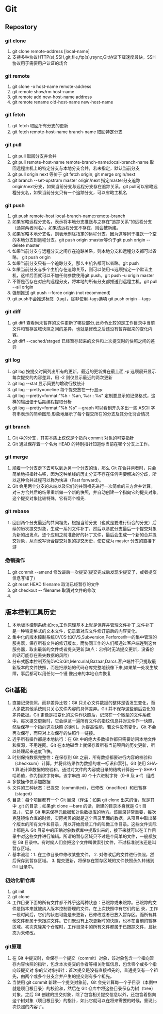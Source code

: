 # Git

## Repostory

### git clone
1. git clone remote-address [local-name]
2. 支持多种协议HTTP(s),SSH,git,file,ftp(s),rsync,Git协议下载速度最快，SSH协议用于需要用户认证的场合

### git remote
1. git clone -o host-name remote-address
2. git remote show/rm host-name
3. git remote add new-host-name address
4. git remote rename old-host-name new-host-name


### git fetch
1. git fetch 取回所有分支的更新
2. git fetch remote-host-name branch-name 取回特定分支

### git pull
1. git pull 取回分支并合并
2. git pull remote-host-name remote-branch-name:local-branch-name 取回远程主机上的特定分支与本地分支合并，若未指定，默认当前分支
3. git pull origin next 等价于 git fetch origin; git merge orgin/next
4. git branch --set-upstram master origin/next 指定master分支追踪origin/next分支，如果当前分支与远程分支存在追踪关系，git pull可以省略远程分支名，如果当前分支只有一个追踪分支，可以省略主机名

### git push
1. git push remote-host local-branch-name:remote-branch
2. 如果省略远程分支名，表示将本地分支推送与之存在”追踪关系”的远程分支（通常两者同名），如果该远程分支不存在，则会被新建。
3. 如果省略本地分支名，则表示删除指定的远程分支，因为这等同于推送一个空的本地分支到远程分支。git push origin :master等价于git push origin --delete master
4. 如果当前分支与远程分支之间存在追踪关系，则本地分支和远程分支都可以省略。 git push origin
5. 如果当前分支只有一个追踪分支，那么主机名都可以省略。git push
6. 如果当前分支与多个主机存在追踪关系，则可以使用-u选项指定一个默认主机，这样后面就可以不加任何参数使用git push。git push -u origin master
7. 不管是否存在对应的远程分支，将本地的所有分支都推送到远程主机。git pull --all origin
8. 强制推送 git push --force origin (not recommend)
9. git push不会推送标签（tag），除非使用–tags选项 git push origin --tags

### git diff
1. git diff 查看尚未暂存的文件更新了哪些部分,此命令比较的是工作目录中当前文件和暂存区域快照之间的差异，也就是修改之后还没有暂存起来的变化内容。
2. git diff --cached/staged 已经暂存起来的文件和上次提交时的快照之间的差异

### git log
1. git log 按提交时间列出所有的更新，最近的更新排在最上面,-p 选项展开显示每次提交的内容差异，用 -2 则仅显示最近的两次更新
2. git log --stat 显示简要的增改行数统计
3. git log --pretty=oneline 每个提交放在一行显示
4. git log --pretty=format:"%h - %an, %ar : %s" 定制要显示的记录格式，这样的输出便于后期编程提取分析
5. git log --pretty=format:"%h %s" --graph 可以看到开头多出一些 ASCII 字符串表示的简单图形,形象地展示了每个提交所在的分支及其分化衍合情况

### git branch
1. Git 中的分支，其实本质上仅仅是个指向 commit 对象的可变指针
2. Git 通过保存着一个名为 HEAD 的特别指针知道你当前在哪个分支上工作。

### git merge
1. 顺着一个分支走下去可以到达另一个分支的话，那么 Git 在合并两者时，只会简单地把指针右移，因为这种单线的历史分支不存在任何需要解决的分歧，所以这种合并过程可以称为快进（Fast forward）。
2. Git 会用两个分支的末端以及它们的共同祖先进行一次简单的三方合并计算。对三方合并后的结果重新做一个新的快照，并自动创建一个指向它的提交对象,这个提交对象比较特殊，它有两个祖先.

### git rebase
1. 回到两个分支最近的共同祖先，根据当前分支（也就是要进行衍合的分支）后续的历次提交对象，生成一系列文件补丁，然后以基底分支最后一个提交对象为新的出发点，逐个应用之前准备好的补丁文件，最后会生成一个新的合并提交对象，从而改写衍合提交对象的提交历史，使它成为 master 分支的直接下游

### 撤销操作
1. git commit --amend 修改最后一次提交(提交完成后发现少提交了，或者提交信息写错了)
2. git reset HEAD filename 取消已经暂存的文件
3. git checkout -- filename  取消对文件的修改
4.  

## 版本控制工具历史
1. 本地版本控制系统:如rcs,工作原理基本上就是保存并管理文件补丁,文件补丁是一种特定格式的文本文件，记录着对应文件修订前后的内容变化。
2. 集中化的版本控制系统CVCS:如CVS,Subversion,Perforce单一的集中管理的服务器，保存所有文件的修订版本，而协同工作的人们都通过客户端连到这台服务器，取出最新的文件或者提交更新(缺点：宕机时无法提交更新，没备份的话可能存在丢失数据的风险)
3. 分布式版本控制系统DVCS:Git,Mercurial,Bazaar,Darcs.客户端并不只提取最新版本的文件快照，而是把原始的代码仓库完整地镜像下来,如果某一处发生故障，事后都可以用任何一个镜 像出来的本地仓库恢复

## Git基础
1. 直接记录快照，而非差异比较：Git 只关心文件数据的整体是否发生变化，而大多数其他系统则只关心文件内容的具体差异。Git 并不保存这些前后变化的差异数据。Git 更像是把变化的文件作快照后，记录在一个微型的文件系统中。每次提交更新时，它会纵览一遍所有文件的指纹信息并对文件作一快照，然后保存一个指向这次快照 的索引。为提高性能，若文件没有变化，Git 不会再次保存，而只对上次保存的快照作一链接。
2. 近乎所有操作都是本地执行：在 Git 中的绝大多数操作都只需要访问本地文件和资源，不用连网。Git 在本地磁盘上就保存着所有当前项目的历史更新，所以处理起来速度飞快。
3. 时刻保持数据完整性：在保存到 Git 之前，所有数据都要进行内容的校验和（checksum）计算，并将此结果作为数据的唯一标识和索引。Git 使用 SHA-1 算法计算数据的校验和，通过对文件的内容或目录的结构计算出一个 SHA-1 哈希值，作为指纹字符串。该字串由 40 个十六进制字符（0-9 及 a-f）组成
4. 多数操作仅添加数据
5. 文件的三种状态：已提交（committed），已修改（modified）和已暂存（staged）
6. 目录：每个项目都有一个 Git 目录（译注：如果 git clone 出来的话，就是其中 .git 的目录；如果git clone --bare 的话，新建的目录本身就是 Git 目录。），它是 Git 用来保存元数据和对象数据库的地方。该目录非常重要，每次克隆镜像仓库的时候，实际拷贝的就是这个目录里面的数据。从项目中取出某个版本的所有文件和目录，用以开始后续工作的叫做工作目录。这些文件实际上都是从 Git 目录中的压缩对象数据库中提取出来的，接下来就可以在工作目录中对这些文件进行编辑。所谓的暂存区域只不过是个简单的文件，一般都放在 Git 目录中。有时候人们会把这个文件叫做索引文件，不过标准说法还是叫暂存区域。
7. 基本流程：1. 在工作目录中修改某些文件。 2. 对修改后的文件进行快照，然后保存到暂存区域。 3. 提交更新，将保存在暂存区域的文件快照永久转储到 Git 目录中。


### 初始化新仓库
1. git init
2. git clone
3. 工作目录下面的所有文件都不外乎这两种状态：已跟踪或未跟踪。已跟踪的文件是指本来就被纳入版本控制管理的文件，在上次快照中有它们的记 录，工作一段时间后，它们的状态可能是未更新，已修改或者已放入暂存区。而所有其他文件都属于未跟踪文件。它们既没有上次更新时的快照，也不在当前的暂存 区域。初次克隆某个仓库时，工作目录中的所有文件都属于已跟踪文件，且状态为未修改。

### git原理
1. 在 Git 中提交时，会保存一个提交（commit）对象，该对象包含一个指向暂存内容快照的指针，包含本次提交的作者等相关附属信息，包含零个或多个指向该提交对 象的父对象指针：首次提交是没有直接祖先的，普通提交有一个祖先，由两个或多个分支合并产生的提交则有多个祖先。
2. 当使用 git commit 新建一个提交对象前，Git 会先计算每一个子目录（本例中就是项目根目录）的校验和，然后在 Git 仓库中将这些目录保存为树（tree）对象。之后 Git 创建的提交对象，除了包含相关提交信息以外，还包含着指向这个树对象（项目根目录）的指针，如此它就可以在将来需要的时候，重现此次快照的内容了。